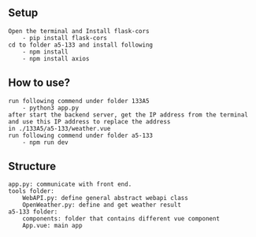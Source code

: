 ## Setup
    Open the terminal and Install flask-cors
        - pip install flask-cors
    cd to folder a5-133 and install following
        - npm install 
        - npm install axios
## How to use?
    run following commend under folder 133A5
        - python3 app.py
    after start the backend server, get the IP address from the terminal and use this IP address to replace the address
    in ./133A5/a5-133/weather.vue
    run following commend under folder a5-133
        - npm run dev
## Structure
    app.py: communicate with front end.
    tools folder:
        WebAPI.py: define general abstract webapi class
        OpenWeather.py: define and get weather result
    a5-133 folder:
        components: folder that contains different vue component
        App.vue: main app
        